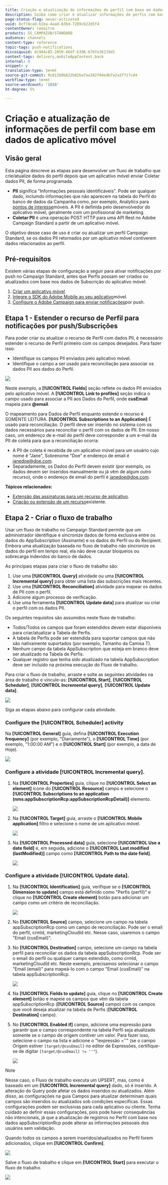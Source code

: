 ```yaml
---
title: Criação e atualização de informações de perfil com base em dados de aplicativo móvel
description: Saiba como criar e atualizar informações de perfis com base nos dados de aplicativos móveis.
page-status-flag: never-activated
uuid: 8cf74cad-b1ba-4aad-83bd-7289cb22d5f4
contentOwner: lemaitre
products: SG_CAMPAIGN/STANDARD
audience: channels
content-type: reference
topic-tags: push-notifications
discoiquuid: dc944c85-2059-46df-b396-676fe3617dd1
context-tags: delivery,mobileAppContent,back
internal: n
snippet: y
translation-type: tm+mt
source-git-commit: 9c812b0b622b82ba7aa382f04edb7a2a3f717cd4
workflow-type: tm+mt
source-wordcount: '1010'
ht-degree: 5%

---
```



# Criação e atualização de informações de perfil com base em dados de aplicativo móvel

## Visão geral

Esta página descreve as etapas para desenvolver um fluxo de trabalho que crie/atualize dados do perfil depois que um aplicativo móvel enviar Coletar dados PII, de forma programada.

* **PII** significa &quot;Informações pessoais identificáveis&quot;. Pode ser qualquer dado, incluindo informações que não aparecem na tabela do Perfil do banco de dados da Campanha como, por exemplo, Analytics para [pontos de interesse](../../integrating/using/about-campaign-points-of-interest-data-integration.md)móveis. A PII é definida pelo desenvolvedor do aplicativo móvel, geralmente com um profissional de marketing.
* **Coletar PII** é uma operação POST HTTP para uma API Rest no Adobe Campaign Standard a partir de um aplicativo móvel.

O objetivo desse caso de uso é criar ou atualizar um perfil Campaign Standard, se os dados PII retornados por um aplicativo móvel contiverem dados relacionados ao perfil.

## Pré-requisitos

Existem várias etapas de configuração a seguir para ativar notificações por push no Campaign Standard, antes que Perfis possam ser criados ou atualizados com base nos dados de Subscrição do aplicativo móvel:

1. [Criar um aplicativo móvel](../../administration/using/configuring-a-mobile-application.md)
1. [Integre o SDK do Adobe Mobile ao seu aplicativo](https://helpx.adobe.com/br/campaign/kb/integrate-mobile-sdk.html)móvel.
1. [Configure o Adobe Campaign para enviar notificações](https://helpx.adobe.com/br/campaign/kb/configuring-app-sdkv4.html)por push.

## Etapa 1 - Estender o recurso de Perfil para notificações por push/Subscrições

Para poder criar ou atualizar o recurso de Perfil com dados PII, é necessário estender o recurso de Perfil primeiro com os campos desejados. Para fazer isso:

* Identifique os campos PII enviados pelo aplicativo móvel.
* Identifique o campo a ser usado para reconciliação para associar os dados PII aos dados do Perfil.

![](assets/update_profile1.png)

Neste exemplo, a **[!UICONTROL Fields]** seção reflete os dados PII enviados pelo aplicativo móvel. A **[!UICONTROL Link to profiles]** seção indica o campo usado para associar a PII aos Dados do Perfil, onde **cusEmail** mapeia para **@email**.

O mapeamento para Dados de Perfil enquanto estende o recurso é SOMENTE LEITURA. **[!UICONTROL Subscriptions to an Application]** É usado para reconciliação. O perfil deve ser inserido no sistema com os dados necessários para reconciliar o perfil com os dados de PII. Em nosso caso, um endereço de e-mail do perfil deve corresponder a um e-mail da PII de coleta para que a reconciliação ocorra:

* A PII de coleta é recebida de um aplicativo móvel para um usuário cujo nome é &quot;Jane&quot;, Sobrenome &quot;Doe&quot; e endereço de email é janedoe@doe.com.
* Separadamente, os Dados do Perfil devem existir (por exemplo, os dados devem ser inseridos manualmente ou já vêm de algum outro recurso), onde o endereço de email do perfil é janedoe@doe.com.

**Tópicos relacionados:**

* [Extensão das assinaturas para um recurso de aplicativo](../../developing/using/extending-the-subscriptions-to-an-application-resource.md).
* [Criação ou extensão de um recurso](../../developing/using/key-steps-to-add-a-resource.md)existente.

## Etapa 2 - Criar o fluxo de trabalho

Usar um fluxo de trabalho no Campaign Standard permite que um administrador identifique e sincronize dados de forma exclusiva entre os dados do AppSubscription (Assinante) e os dados do Perfil ou do Recipient. Embora uma atualização baseada no fluxo de trabalho não sincronize os dados do perfil em tempo real, ela não deve causar bloqueios ou sobrecarga indevidos do banco de dados.

As principais etapas para criar o fluxo de trabalho são:

1. Use uma **[!UICONTROL Query]** atividade ou uma **[!UICONTROL Incremental query]**  para obter uma lista das subscrições mais recentes.
1. Use uma **[!UICONTROL Reconciliation]** atividade para mapear os dados de PII com o perfil.
1. Adicione algum processo de verificação.
1. Use uma ferramenta **[!UICONTROL Update data]** para atualizar ou criar o perfil com os dados PII.

Os seguintes requisitos são assumidos neste fluxo de trabalho:

* Todos/Todos os campos que foram estendidos devem estar disponíveis para criar/atualizar a Tabela de Perfis.
* A tabela de Perfis pode ser estendida para suportar campos que não são nativamente suportados (por exemplo, Tamanho da Camisa T).
* Nenhum campo da tabela AppSubscription que esteja em branco deve ser atualizado na Tabela de Perfis.
* Qualquer registro que tenha sido atualizado na tabela AppSubscription deve ser incluído na próxima execução do Fluxo de trabalho.

Para criar o fluxo de trabalho, arraste e solte as seguintes atividades na área de trabalho e vincule-as: **[!UICONTROL Start]**, **[!UICONTROL Scheduler]**, **[!UICONTROL Incremental query]**, **[!UICONTROL Update data]**.

![](assets/update_profile0.png)

Siga as etapas abaixo para configurar cada atividade.

### Configure the **[!UICONTROL Scheduler]** activity

Na **[!UICONTROL General]** guia, defina **[!UICONTROL Execution frequency]** (por exemplo, &quot;Diariamente&quot;), o **[!UICONTROL Time]** (por exemplo, &quot;1:00:00 AM&quot;) e o **[!UICONTROL Start]** (por exemplo, a data de Hoje).

![](assets/update_profile2.png)

### Configure a atividade **[!UICONTROL Incremental query]**.

1. Na **[!UICONTROL Properties]** guia, clique no **[!UICONTROL Select an element]** ícone do **[!UICONTROL Resource]** campo e selecione o **[!UICONTROL Subscriptions to an application (nms:appSubscriptionRcp:appSubscriptionRcpDetail)]** elemento.

   ![](assets/update_profile3.png)

1. Na **[!UICONTROL Target]** guia, arraste o **[!UICONTROL Mobile application]** filtro e selecione o nome de um aplicativo móvel.

   ![](assets/update_profile4.png)

1. Na **[!UICONTROL Processed data]** guia, selecione **[!UICONTROL Use a date field]** e, em seguida, adicione o **[!UICONTROL Last modified (lastModified)]** campo como **[!UICONTROL Path to the date field]**.

   ![](assets/update_profile5.png)

### Configure a atividade **[!UICONTROL Update data]**.

1. Na **[!UICONTROL Identification]** guia, verifique se o **[!UICONTROL Dimension to update]** campo está definido como &quot;Perfis (perfil)&quot; e clique no **[!UICONTROL Create element]** botão para adicionar um campo como um critério de reconciliação.

   ![](assets/update_profile_createelement.png)

1. No **[!UICONTROL Source]** campo, selecione um campo na tabela appSubscriptionRcp como um campo de reconciliação. Pode ser o email do perfil, crmId, marketingCloudId etc. Nesse caso, usaremos o campo &quot;Email (cusEmail)&quot;.

1. No **[!UICONTROL Destination]** campo, selecione um campo na tabela perfil para reconciliar os dados da tabela appSubscriptionRcp. Pode ser o email do perfil ou qualquer campo estendido, como crmId, marketingCloudId etc. Neste exemplo, precisamos selecionar o campo &quot;Email (email)&quot; para mapeá-lo com o campo &quot;Email (cusEmail)&quot; na tabela appSubscriptionRcp.

   ![](assets/update_profile7.png)

1. Na **[!UICONTROL Fields to update]** guia, clique no **[!UICONTROL Create element]** botão e mapeie os campos que vêm da tabela appSubscriptionRcp (**[!UICONTROL Source]** campo) com os campos que você deseja atualizar na tabela de Perfis (**[!UICONTROL Destination]** campo).

1. No **[!UICONTROL Enabled if]** campo, adicione uma expressão para garantir que o campo correspondente na tabela Perfil seja atualizado somente se o campo de origem contiver um valor. Para fazer isso, selecione o campo na lista e adicione o &quot;!expressão =&#39;&#39;&quot; (se o campo Origem estiver `[target/@cusEmail]` no editor de Expressões, certifique-se de digitar `[target/@cusEmail] != ''"`).

   ![](assets/update_profile8.png)

>[!NOTE]
>
>Nesse caso, o Fluxo de trabalho executa um UPSERT, mas, como é baseado em um **[!UICONTROL Incremental query]** dado, só é inserido. A alteração do Query pode afetar os dados inseridos ou atualizados.
>Além disso, as configurações na guia Campos para atualizar determinam quais campos são inseridos ou atualizados sob condições específicas. Essas configurações podem ser exclusivas para cada aplicativo ou cliente.
>Tenha cuidado ao definir essas configurações, pois pode haver consequências não intencionais, já que a atualização de registros no Perfil com base nos dados appSubscriptionRcp pode alterar as informações pessoais dos usuários sem validação.

Quando todos os campos a serem inseridos/atualizados no Perfil forem adicionados, clique em **[!UICONTROL Confirm]**.

![](assets/update_profile9.png)

Salve o fluxo de trabalho e clique em **[!UICONTROL Start]** para executar o fluxo de trabalho.

![](assets/update_profile10.png)
